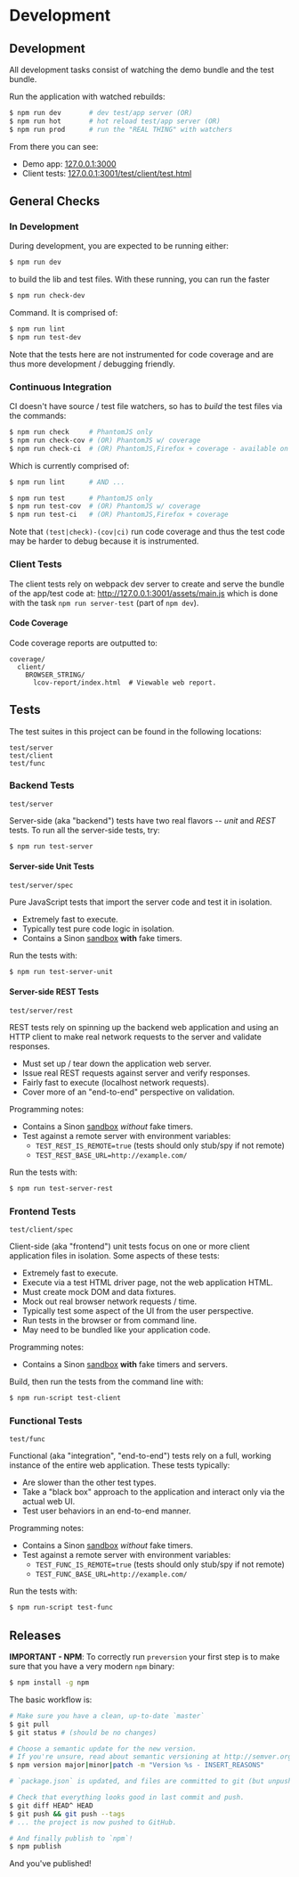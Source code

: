 Development
===========

## Development

All development tasks consist of watching the demo bundle and the test bundle.

Run the application with watched rebuilds:

```sh
$ npm run dev       # dev test/app server (OR)
$ npm run hot       # hot reload test/app server (OR)
$ npm run prod      # run the "REAL THING" with watchers
```

From there you can see:

* Demo app: [127.0.0.1:3000](http://127.0.0.1:3000/)
* Client tests: [127.0.0.1:3001/test/client/test.html](http://127.0.0.1:3001/test/client/test.html)


## General Checks

### In Development

During development, you are expected to be running either:

```sh
$ npm run dev
```

to build the lib and test files. With these running, you can run the faster

```sh
$ npm run check-dev
```

Command. It is comprised of:

```sh
$ npm run lint
$ npm run test-dev
```

Note that the tests here are not instrumented for code coverage and are thus
more development / debugging friendly.

### Continuous Integration

CI doesn't have source / test file watchers, so has to _build_ the test files
via the commands:

```sh
$ npm run check     # PhantomJS only
$ npm run check-cov # (OR) PhantomJS w/ coverage
$ npm run check-ci  # (OR) PhantomJS,Firefox + coverage - available on Travis.
```

Which is currently comprised of:

```sh
$ npm run lint      # AND ...

$ npm run test      # PhantomJS only
$ npm run test-cov  # (OR) PhantomJS w/ coverage
$ npm run test-ci   # (OR) PhantomJS,Firefox + coverage
```

Note that `(test|check)-(cov|ci)` run code coverage and thus the
test code may be harder to debug because it is instrumented.

### Client Tests

The client tests rely on webpack dev server to create and serve the bundle
of the app/test code at: http://127.0.0.1:3001/assets/main.js which is done
with the task `npm run server-test` (part of `npm dev`).

#### Code Coverage

Code coverage reports are outputted to:

```
coverage/
  client/
    BROWSER_STRING/
      lcov-report/index.html  # Viewable web report.
```

## Tests

The test suites in this project can be found in the following locations:

```
test/server
test/client
test/func
```

### Backend Tests

`test/server`

Server-side (aka "backend") tests have two real flavors -- *unit* and *REST*
tests. To run all the server-side tests, try:

```sh
$ npm run test-server
```

#### Server-side Unit Tests

`test/server/spec`

Pure JavaScript tests that import the server code and test it in isolation.

* Extremely fast to execute.
* Typically test pure code logic in isolation.
* Contains a Sinon [sandbox][] **with** fake timers.

Run the tests with:

```sh
$ npm run test-server-unit
```

#### Server-side REST Tests

`test/server/rest`

REST tests rely on spinning up the backend web application and using an HTTP
client to make real network requests to the server and validate responses.

* Must set up / tear down the application web server.
* Issue real REST requests against server and verify responses.
* Fairly fast to execute (localhost network requests).
* Cover more of an "end-to-end" perspective on validation.

Programming notes:

* Contains a Sinon [sandbox][] _without_ fake timers.
* Test against a remote server with environment variables:
    * `TEST_REST_IS_REMOTE=true` (tests should only stub/spy if not remote)
    * `TEST_REST_BASE_URL=http://example.com/`

Run the tests with:

```sh
$ npm run test-server-rest
```

### Frontend Tests

`test/client/spec`

Client-side (aka "frontend") unit tests focus on one or more client application
files in isolation. Some aspects of these tests:

* Extremely fast to execute.
* Execute via a test HTML driver page, not the web application HTML.
* Must create mock DOM and data fixtures.
* Mock out real browser network requests / time.
* Typically test some aspect of the UI from the user perspective.
* Run tests in the browser or from command line.
* May need to be bundled like your application code.

Programming notes:

* Contains a Sinon [sandbox][] **with** fake timers and servers.

Build, then run the tests from the command line with:

```sh
$ npm run-script test-client
```

### Functional Tests

`test/func`

Functional (aka "integration", "end-to-end") tests rely on a full, working
instance of the entire web application. These tests typically:

* Are slower than the other test types.
* Take a "black box" approach to the application and interact only via the
  actual web UI.
* Test user behaviors in an end-to-end manner.

Programming notes:

* Contains a Sinon [sandbox][] _without_ fake timers.
* Test against a remote server with environment variables:
    * `TEST_FUNC_IS_REMOTE=true` (tests should only stub/spy if not remote)
    * `TEST_FUNC_BASE_URL=http://example.com/`

Run the tests with:

```sh
$ npm run-script test-func
```


## Releases

**IMPORTANT - NPM**: To correctly run `preversion` your first step is to make
sure that you have a very modern `npm` binary:

```sh
$ npm install -g npm
```

The basic workflow is:

```sh
# Make sure you have a clean, up-to-date `master`
$ git pull
$ git status # (should be no changes)

# Choose a semantic update for the new version.
# If you're unsure, read about semantic versioning at http://semver.org/
$ npm version major|minor|patch -m "Version %s - INSERT_REASONS"

# `package.json` is updated, and files are committed to git (but unpushed).

# Check that everything looks good in last commit and push.
$ git diff HEAD^ HEAD
$ git push && git push --tags
# ... the project is now pushed to GitHub.

# And finally publish to `npm`!
$ npm publish
```

And you've published!

[sandbox]: http://sinonjs.org/docs/#sinon-sandbox
